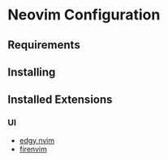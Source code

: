 # Neovim Configuration

## Requirements

## Installing

## Installed Extensions

### UI
- [edgy.nvim](https://github.com/folke/edgy.nvim)
- [firenvim](https://github.com/glacambre/firenvim)

